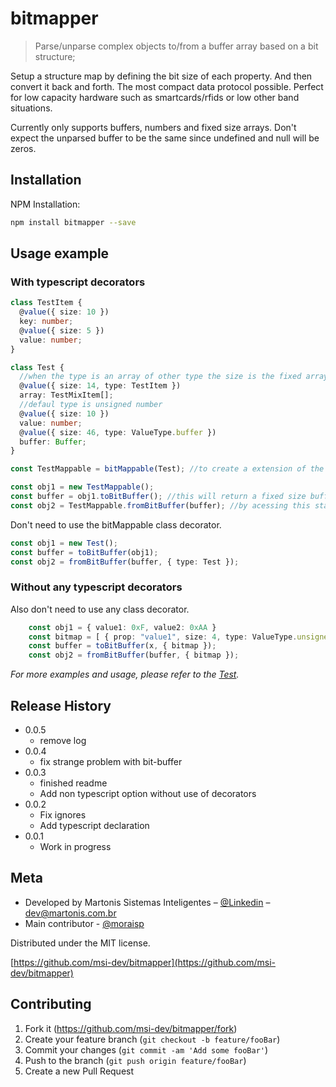 # bitmapper
> Parse/unparse complex objects to/from a buffer array based on a bit structure;

Setup a structure map by defining the bit size of each property. And then convert it back and forth.
The most compact data protocol possible. Perfect for low capacity hardware such as smartcards/rfids or low other band situations.

Currently only supports buffers, numbers and fixed size arrays.
Don't expect the unparsed buffer to be the same since undefined and null will be zeros.
## Installation

NPM Installation:

```sh
npm install bitmapper --save
```

## Usage example

### With typescript decorators 
```typescript
class TestItem {
  @value({ size: 10 })
  key: number;
  @value({ size: 5 })
  value: number;
}

class Test {
  //when the type is an array of other type the size is the fixed array length 
  @value({ size: 14, type: TestItem })
  array: TestMixItem[];
  //defaul type is unsigned number
  @value({ size: 10 })
  value: number;
  @value({ size: 46, type: ValueType.buffer })
  buffer: Buffer;
}

const TestMappable = bitMappable(Test); //to create a extension of the class with parse/unparse method;

const obj1 = new TestMappable();
const buffer = obj1.toBitBuffer(); //this will return a fixed size buffer based on the object map.
const obj2 = TestMappable.fromBitBuffer(buffer); //by acessing this static method you can get an instance of the TestMappable object similar to the obj1

```
Don't need to use the bitMappable class decorator.
```typescript
const obj1 = new Test();
const buffer = toBitBuffer(obj1);
const obj2 = fromBitBuffer(buffer, { type: Test }); 
```

### Without any typescript decorators 

Also don't need to use any class decorator.
```typescript
    const obj1 = { value1: 0xF, value2: 0xAA }
    const bitmap = [ { prop: "value1", size: 4, type: ValueType.unsigned }, { prop: "value2", size: 8, type: ValueType.unsigned } ];
    const buffer = toBitBuffer(x, { bitmap });
    const obj2 = fromBitBuffer(buffer, { bitmap });
```
_For more examples and usage, please refer to the [Test](https://github.com/msi-dev/bitmapper/blob/master/test/test.spec.ts)._

## Release History
* 0.0.5
    * remove log
* 0.0.4
    * fix strange problem with bit-buffer
* 0.0.3
    * finished readme
    * Add non typescript option without use of decorators
* 0.0.2
    * Fix ignores
    * Add typescript declaration
* 0.0.1
    * Work in progress

## Meta

* Developed by Martonis Sistemas Inteligentes – [@Linkedin](https://br.linkedin.com/company/martonis) – dev@martonis.com.br
* Main contributor - [@moraisp](https://github.com/moraisp)

Distributed under the MIT license.

[https://github.com/msi-dev/bitmapper](https://github.com/msi-dev/bitmapper)

## Contributing

1. Fork it (https://github.com/msi-dev/bitmapper/fork)
2. Create your feature branch (`git checkout -b feature/fooBar`)
3. Commit your changes (`git commit -am 'Add some fooBar'`)
4. Push to the branch (`git push origin feature/fooBar`)
5. Create a new Pull Request
